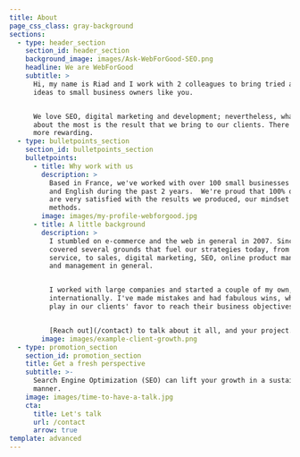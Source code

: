```yaml
---
title: About
page_css_class: gray-background
sections:
  - type: header_section
    section_id: header_section
    background_image: images/Ask-WebForGood-SEO.png
    headline: We are WebForGood
    subtitle: >
      Hi, my name is Riad and I work with 2 colleagues to bring tried and tested
      ideas to small business owners like you. 


      We love SEO, digital marketing and development; nevertheless, what we care
      about the most is the result that we bring to our clients. There's nothing
      more rewarding.
  - type: bulletpoints_section
    section_id: bulletpoints_section
    bulletpoints:
      - title: Why work with us
        description: >
          Based in France, we've worked with over 100 small businesses in French
          and English during the past 2 years.  We're proud that 100% of them
          are very satisfied with the results we produced, our mindset and
          methods.
        image: images/my-profile-webforgood.jpg
      - title: A little background
        description: >
          I stumbled on e-commerce and the web in general in 2007. Since then I
          covered several grounds that fuel our strategies today, from customer
          service, to sales, digital marketing, SEO, online product management
          and management in general.


          I worked with large companies and started a couple of my own,
          internationally. I've made mistakes and had fabulous wins, which will
          play in our clients' favor to reach their business objectives.


          [Reach out](/contact) to talk about it all, and your project.
        image: images/example-client-growth.png
  - type: promotion_section
    section_id: promotion_section
    title: Get a fresh perspective
    subtitle: >-
      Search Engine Optimization (SEO) can lift your growth in a sustainable
      manner.
    image: images/time-to-have-a-talk.jpg
    cta:
      title: Let's talk
      url: /contact
      arrow: true
template: advanced
---
```

